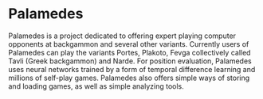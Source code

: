 Palamedes
=========
Palamedes is a project dedicated to offering expert playing computer opponents at backgammon and several other variants. Currently users of Palamedes can play the variants Portes, Plakoto, Fevga collectively called Tavli (Greek backgammon) and Narde. For position evaluation, Palamedes uses neural networks trained by a form of temporal difference learning and millions of self-play games. Palamedes also offers simple ways of storing and loading games, as well as simple analyzing tools.
